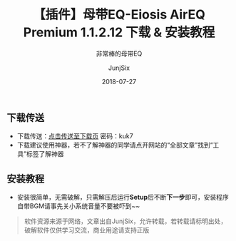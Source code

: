 ﻿---
layout:     post
title:      【插件】母带EQ-Eiosis AirEQ Premium 1.1.2.12 下载 & 安装教程
subtitle:   非常棒的母带EQ
date:       2018-07-27
author:     JunjSix
header-img: img/bm_2.jpg
catalog: true
tags:
    - 插件
---
## 下载传送
- 下载传送：[点击传送至下载页][1]  密码：kuk7
- 下载建议使用神器，若不了解神器的同学请点开网站的“全部文章”找到“工具”标签了解神器

## 安装教程
- 安装很简单，无需破解，只需解压后运行**Setup**后不断**下一步**即可，安装程序自带BGM请事先关小系统音量不要被吓到~~

> 软件资源来源于网络，文章出自JunjSix，允许转载，若转载请标明出处，破解软件仅供学习交流，商业用途请支持正版


  [1]: https://pan.baidu.com/s/1uAPhNvZ3sTyFOr-VNQtoCw